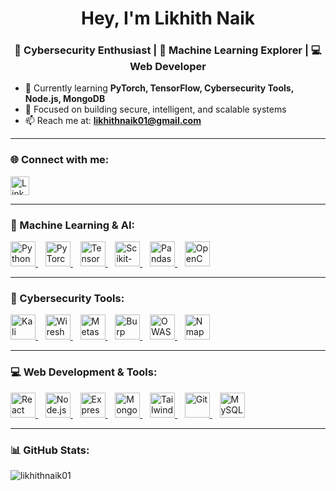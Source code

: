 <h1 align="center">Hey, I'm Likhith Naik</h1>
<h3 align="center">🔐 Cybersecurity Enthusiast | 🤖 Machine Learning Explorer | 💻 Web Developer</h3>

- 🌱 Currently learning **PyTorch, TensorFlow, Cybersecurity Tools, Node.js, MongoDB**
- 🎯 Focused on building secure, intelligent, and scalable systems
- 📫 Reach me at: **likhithnaik01@gmail.com**

---

<h3 align="left">🌐 Connect with me:</h3>
<p align="left">
  <a href="https://www.linkedin.com/in/likhith-naik-051006327" target="_blank">
    <img align="center" src="https://cdn.jsdelivr.net/gh/devicons/devicon/icons/linkedin/linkedin-original.svg" alt="LinkedIn" height="30" width="30" />
  </a>
</p>

---

<h3 align="left">🧠 Machine Learning & AI:</h3>
<p align="left">
  <a href="https://www.python.org/" target="_blank">
    <img src="https://cdn.jsdelivr.net/gh/devicons/devicon/icons/python/python-original.svg" alt="Python" width="40" height="40"/>
  </a>
  &nbsp;&nbsp;
  <a href="https://pytorch.org/" target="_blank">
    <img src="https://cdn.jsdelivr.net/gh/devicons/devicon/icons/pytorch/pytorch-original.svg" alt="PyTorch" width="40" height="40"/>
  </a>
  &nbsp;&nbsp;
  <a href="https://www.tensorflow.org/" target="_blank">
    <img src="https://cdn.jsdelivr.net/gh/devicons/devicon/icons/tensorflow/tensorflow-original.svg" alt="TensorFlow" width="40" height="40"/>
  </a>
  &nbsp;&nbsp;
  <a href="https://scikit-learn.org/" target="_blank">
    <img src="https://cdn.jsdelivr.net/gh/devicons/devicon/icons/scikit-learn/scikit-learn-original.svg" alt="Scikit-learn" width="40" height="40"/>
  </a>
  &nbsp;&nbsp;
  <a href="https://pandas.pydata.org/" target="_blank">
    <img src="https://cdn.jsdelivr.net/gh/devicons/devicon/icons/pandas/pandas-original.svg" alt="Pandas" width="40" height="40"/>
  </a>
  &nbsp;&nbsp;
  <a href="https://opencv.org/" target="_blank">
    <img src="https://cdn.jsdelivr.net/gh/devicons/devicon/icons/opencv/opencv-original.svg" alt="OpenCV" width="40" height="40"/>
  </a>
</p>

---

<h3 align="left">🔐 Cybersecurity Tools:</h3>
<p align="left">
  <a href="https://www.kali.org/" target="_blank">
    <img src="https://cdn.jsdelivr.net/gh/devicons/devicon/icons/kali/kali-original.svg" alt="Kali Linux" width="40" height="40"/>
  </a>
  &nbsp;&nbsp;
  <a href="https://www.wireshark.org/" target="_blank">
    <img src="https://cdn.jsdelivr.net/gh/devicons/devicon/icons/wireshark/wireshark-original.svg" alt="Wireshark" width="40" height="40"/>
  </a>
  &nbsp;&nbsp;
  <a href="https://www.metasploit.com/" target="_blank">
    <img src="https://cdn.jsdelivr.net/gh/devicons/devicon/icons/metasploit/metasploit-original.svg" alt="Metasploit" width="40" height="40"/>
  </a>
  &nbsp;&nbsp;
  <a href="https://portswigger.net/burp" target="_blank">
    <img src="https://cdn.jsdelivr.net/gh/devicons/devicon/icons/burp/burp-original.svg" alt="Burp Suite" width="40" height="40"/>
  </a>
  &nbsp;&nbsp;
  <a href="https://owasp.org/" target="_blank">
    <img src="https://cdn.jsdelivr.net/gh/devicons/devicon/icons/owasp/owasp-original.svg" alt="OWASP" width="40" height="40"/>
  </a>
  &nbsp;&nbsp;
  <a href="https://nmap.org/" target="_blank">
    <img src="https://cdn.jsdelivr.net/gh/devicons/devicon/icons/nmap/nmap-original.svg" alt="Nmap" width="40" height="40"/>
  </a>
</p>

---

<h3 align="left">💻 Web Development & Tools:</h3>
<p align="left">
  <a href="https://reactjs.org/" target="_blank">
    <img src="https://cdn.jsdelivr.net/gh/devicons/devicon/icons/react/react-original.svg" alt="React" width="40" height="40"/>
  </a>
  &nbsp;&nbsp;
  <a href="https://nodejs.org/" target="_blank">
    <img src="https://cdn.jsdelivr.net/gh/devicons/devicon/icons/nodejs/nodejs-original.svg" alt="Node.js" width="40" height="40"/>
  </a>
  &nbsp;&nbsp;
  <a href="https://expressjs.com/" target="_blank">
    <img src="https://cdn.jsdelivr.net/gh/devicons/devicon/icons/express/express-original.svg" alt="Express.js" width="40" height="40"/>
  </a>
  &nbsp;&nbsp;
  <a href="https://www.mongodb.com/" target="_blank">
    <img src="https://cdn.jsdelivr.net/gh/devicons/devicon/icons/mongodb/mongodb-original.svg" alt="MongoDB" width="40" height="40"/>
  </a>
  &nbsp;&nbsp;
  <a href="https://tailwindcss.com/" target="_blank">
    <img src="https://cdn.jsdelivr.net/gh/devicons/devicon/icons/tailwindcss/tailwindcss-original.svg" alt="Tailwind CSS" width="40" height="40"/>
  </a>
  &nbsp;&nbsp;
  <a href="https://git-scm.com/" target="_blank">
    <img src="https://cdn.jsdelivr.net/gh/devicons/devicon/icons/git/git-original.svg" alt="Git" width="40" height="40"/>
  </a>
  &nbsp;&nbsp;
  <a href="https://www.mysql.com/" target="_blank">
    <img src="https://cdn.jsdelivr.net/gh/devicons/devicon/icons/mysql/mysql-original.svg" alt="MySQL" width="40" height="40"/>
  </a>
</p>

---

<h3 align="left">📊 GitHub Stats:</h3>
<p>
  <img align="left" src="https://github-readme-stats.vercel.app/api?username=likhithnaik01&show_icons=true&locale=en" alt="likhithnaik01" />
</p>
